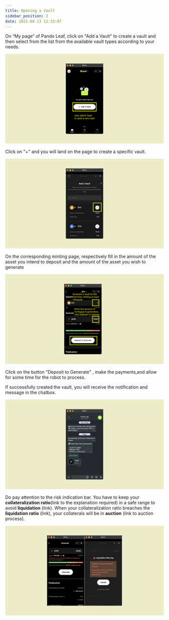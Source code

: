 ```yaml
---
title: Opening a Vault  
sidebar_position: 2
date: 2021-08-13 12:33:07
---
```


On “My page” of Pando Leaf, click on "Add a Vault" to create a vault and then select from the list from the available vault types according to your needs. 

![](../assets/add-a-vault-p1.png)

Click on "+" and you will land on the page to create a specific vault. 

![](../assets/add-a-vault-p2.png)

On the corresponding minting page, respectively fill in the amount of the asset you intend to deposit and the amount of the asset you wish to generate

![](../assets/add-a-vault-p3.png)

Click on the button "Deposit to Generate" , make the payments,and allow for some time for the robot to process. 

If successfully created the vault, you will receive the notification and message in the chatbox. 

![](../assets/add-a-vault-p4.png)



Do pay attention to the risk indication bar. You have to keep your **collateralization ratio**(link to the explanation required) in a safe range to avoid **liquidation** (link). When your collateralization ratio breaches the **liquidation ratio** (link), your collaterals will be in **auction** (link to auction process).  

![](../assets/add-a-vault-p5.png)


